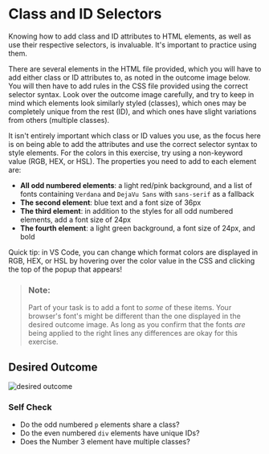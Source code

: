 # Class and ID Selectors
Knowing how to add class and ID attributes to HTML elements, as well as use
their respective selectors, is invaluable. It's important to practice using
them.

There are several elements in the HTML file provided, which you will have to
add either class or ID attributes to, as noted in the outcome image below. You
will then have to add rules in the CSS file provided using the correct selector
syntax. Look over the outcome image carefully, and try to keep in mind which
elements look similarly styled (classes), which ones may be completely unique
from the rest (ID), and which ones have slight variations from others (multiple
classes).

It isn't entirely important which class or ID values you use, as the focus here
is on being able to add the attributes and use the correct selector syntax to
style elements. For the colors in this exercise, try using a non-keyword value
(RGB, HEX, or HSL). The properties you need to add to each element are:

* **All odd numbered elements**: a light red/pink background, and a list of fonts containing `Verdana` and `DejaVu Sans` with `sans-serif` as a fallback
* **The second element**: blue text and a font size of 36px
* **The third element**: in addition to the styles for all odd numbered elements, add a font size of 24px
* **The fourth element**: a light green background, a font size of 24px, and bold

Quick tip: in VS Code, you can change which format colors are displayed in RGB,
HEX, or HSL by hovering over the color value in the CSS and clicking the top of
the popup that appears!

> ### Note:
> Part of your task is to add a font to _some_ of these items. Your browser's
> font's might be different than the one displayed in the desired outcome
> image. As long as you confirm that the fonts _are_ being applied to the right
> lines any differences are okay for this exercise.

## Desired Outcome
![desired outcome](./desired-outcome.png)


### Self Check
- Do the odd numbered `p` elements share a class?
- Do the even numbered `div` elements have unique IDs?
- Does the Number 3 element have multiple classes?
